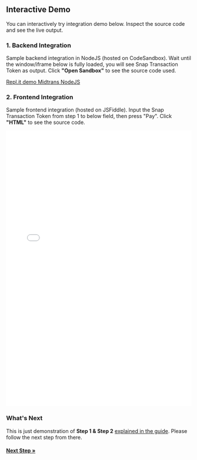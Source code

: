 ## Interactive Demo

You can interactively try integration demo below. Inspect the source code and see the live output.
### 1. Backend Integration

Sample backend integration in NodeJS (hosted on CodeSandbox). Wait until the window/iframe below is fully loaded, you will see Snap Transaction Token as output. Click **"Open Sandbox"** to see the source code used.

[Repl.it demo Midtrans NodeJS](https://codesandbox.io/embed/serene-bell-yfjjd?fontsize=14&hidenavigation=0&theme=dark ':include :type=iframe width=100% height=600px')

### 2. Frontend Integration

Sample frontend integration (hosted on JSFiddle). Input the Snap Transaction Token from step 1 to below field, then press "Pay". Click **"HTML"** to see the source code.

<!-- [JSFiddle demo Snap.js](https://jsfiddle.net/d4mx1gkc/11/embedded/result,html/dark ':include :type=iframe width=100% height=400px') -->

<iframe width="100%" height="750" src="//jsfiddle.net/d4mx1gkc/11/embedded/result,html/dark" allowfullscreen="allowfullscreen" allowpaymentrequest frameborder="0"></iframe>


### What's Next

This is just demonstration of **Step 1 & Step 2** [explained in the guide](/en/snap/integration-guide.md?id=integration-steps). Please follow the next step from there.

<div class="my-card">

#### [Next Step &#187;](/en/snap/integration-guide.md?id=integration-steps)
</div>